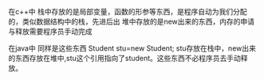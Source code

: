  在c++中
栈中存放的是局部变量，函数的形参等东西，是程序自动为我们分配的，类似数据结构中的栈，先进后出
堆中存放的是new出来的东西，内存的申请与释放需要程序员手动完成 



 在java中
同样是这些东西
Student stu=new Student;
stu存放在栈中，new出来的东西存放在堆中,stu这个引用指向了student。这些东西不必程序员去手动释放。 